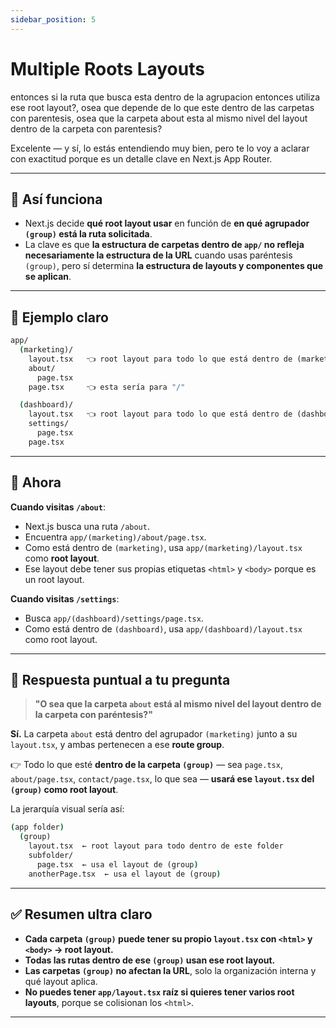 ```yaml
---
sidebar_position: 5
---
```


# Multiple Roots Layouts

entonces si la ruta que busca esta dentro de la agrupacion entonces utiliza ese root layout?, osea que depende de lo que este dentro de las carpetas con parentesis, osea que la carpeta about esta al mismo nivel del layout dentro de la carpeta con parentesis?

Excelente — y sí, lo estás entendiendo muy bien, pero te lo voy a aclarar con exactitud porque es un detalle clave en Next.js App Router.

---

## 📌 Así funciona

* Next.js decide **qué root layout usar** en función de **en qué agrupador `(group)` está la ruta solicitada**.
* La clave es que **la estructura de carpetas dentro de `app/` no refleja necesariamente la estructura de la URL** cuando usas paréntesis `(group)`, pero sí determina **la estructura de layouts y componentes que se aplican**.

---

## 📂 Ejemplo claro

```cmd
app/
  (marketing)/
    layout.tsx   👈 root layout para todo lo que está dentro de (marketing)
    about/
      page.tsx
    page.tsx     👈 esta sería para "/"

  (dashboard)/
    layout.tsx   👈 root layout para todo lo que está dentro de (dashboard)
    settings/
      page.tsx
    page.tsx
```

---

## 📌 Ahora

**Cuando visitas `/about`**:

* Next.js busca una ruta `/about`.
* Encuentra `app/(marketing)/about/page.tsx`.
* Como está dentro de `(marketing)`, usa `app/(marketing)/layout.tsx` como **root layout**.
* Ese layout debe tener sus propias etiquetas `<html>` y `<body>` porque es un root layout.

**Cuando visitas `/settings`**:

* Busca `app/(dashboard)/settings/page.tsx`.
* Como está dentro de `(dashboard)`, usa `app/(dashboard)/layout.tsx` como root layout.

---

## 📌 Respuesta puntual a tu pregunta

> **"O sea que la carpeta `about` está al mismo nivel del layout dentro de la carpeta con paréntesis?"**

**Sí.**
La carpeta `about` está dentro del agrupador `(marketing)` junto a su `layout.tsx`, y ambas pertenecen a ese **route group**.

👉 Todo lo que esté **dentro de la carpeta `(group)`** — sea `page.tsx`, `about/page.tsx`, `contact/page.tsx`, lo que sea — **usará ese `layout.tsx` del `(group)` como root layout**.

La jerarquía visual sería así:

```cmd
(app folder)
  (group)
    layout.tsx  ← root layout para todo dentro de este folder
    subfolder/
      page.tsx  ← usa el layout de (group)
    anotherPage.tsx  ← usa el layout de (group)
```

---

## ✅ Resumen ultra claro

* **Cada carpeta `(group)` puede tener su propio `layout.tsx` con `<html>` y `<body>` → root layout.**
* **Todas las rutas dentro de ese `(group)` usan ese root layout.**
* **Las carpetas `(group)` no afectan la URL**, solo la organización interna y qué layout aplica.
* **No puedes tener `app/layout.tsx` raíz si quieres tener varios root layouts**, porque se colisionan los `<html>`.

---
